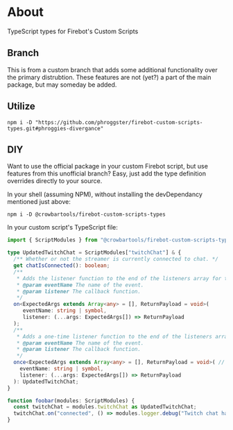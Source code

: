 # About
TypeScript types for Firebot's Custom Scripts

## Branch
This is from a custom branch that adds some additional functionality over the primary distrubtion. These features are not (yet?) a part of the main package, but may someday be added.

## Utilize
```shell
npm i -D "https://github.com/phroggster/firebot-custom-scripts-types.git#phroggies-divergance"
```

## DIY
Want to use the official package in your custom Firebot script, but use features from this unofficial branch? Easy, just add the type definition overrides directly to your source.

In your shell (assuming NPM), without installing the devDependancy mentioned just above:
```shell
npm i -D @crowbartools/firebot-custom-scripts-types
```

In your custom script's TypeScript file:
```ts
import { ScriptModules } from "@crowbartools/firebot-custom-scripts-types";

type UpdatedTwitchChat = ScriptModules["twitchChat"] & {
  /** Whether or not the streamer is currently connected to chat. */
  get chatIsConnected(): boolean;
  /**
   * Adds the listener function to the end of the listeners array for the event named eventName.
   * @param eventName The name of the event.
   * @param listener The callback function.
   */
  on<ExpectedArgs extends Array<any> = [], ReturnPayload = void>(
     eventName: string | symbol,
     listener: (...args: ExpectedArgs[]) => ReturnPayload
  );
  /**
   * Adds a one-time listener function to the end of the listeners array for the event named eventName. The next time eventName is triggered, this listener is removed and then invoked.
   * @param eventName The name of the event.
   * @param listener The callback function.
   */
  once<ExpectedArgs extends Array<any> = [], ReturnPayload = void>( // eslint-disable-line @typescript-eslint/no-explicit-any
    eventName: string | symbol,
    listener: (...args: ExpectedArgs[]) => ReturnPayload
  ): UpdatedTwitchChat;
}

function foobar(modules: ScriptModules) {
  const twitchChat = modules.twitchChat as UpdatedTwitchChat;
  twitchChat.on("connected", () => modules.logger.debug("Twitch chat has been connected, as observed from my custom script!"));
}
```
